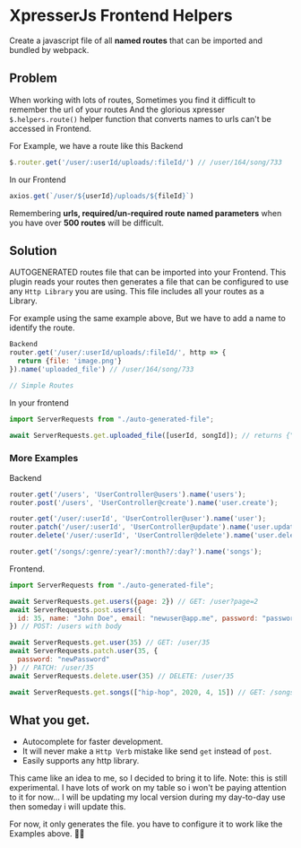 # XpresserJs Frontend Helpers

Create a javascript file of all **named routes** that can be imported and bundled by webpack.

## Problem

When working with lots of routes, Sometimes you find it difficult to remember the url of your routes And the glorious
xpresser `$.helpers.route()` helper function that converts names to urls can't be accessed in Frontend.

For Example, we have a route like this
Backend
```javascript
$.router.get('/user/:userId/uploads/:fileId/') // /user/164/song/733
```

In our Frontend

```javascript
axios.get(`/user/${userId}/uploads/${fileId}`)
```

Remembering **urls, required/un-required route named parameters** when you have over **500 routes** will be difficult.

## Solution

AUTOGENERATED routes file that can be imported into your Frontend. This plugin reads your routes then generates a file
that can be configured to use any `Http Library` you are using. This file includes all your routes as a Library.

For example using the same example above, But we have to add a name to identify the route.

```javascript
Backend
router.get('/user/:userId/uploads/:fileId/', http => {
  return {file: 'image.png'}
}).name('uploaded_file') // /user/164/song/733

// Simple Routes

```

In your frontend

```javascript
import ServerRequests from "./auto-generated-file";

await ServerRequests.get.uploaded_file([userId, songId]); // returns {"file": "image.png"}
```

### More Examples
Backend
```javascript
router.get('/users', 'UserController@users').name('users');
router.post('/users', 'UserController@create').name('user.create');

router.get('/user/:userId', 'UserController@user').name('user');
router.patch('/user/:userId', 'UserController@update').name('user.update');
router.delete('/user/:userId', 'UserController@delete').name('user.delete');

router.get('/songs/:genre/:year?/:month?/:day?').name('songs');
```

Frontend.

```javascript
import ServerRequests from "./auto-generated-file";

await ServerRequests.get.users({page: 2}) // GET: /user?page=2
await ServerRequests.post.users({
  id: 35, name: "John Doe", email: "newuser@app.me", password: "password"
}) // POST: /users with body

await ServerRequests.get.user(35) // GET: /user/35
await ServerRequests.patch.user(35, {
  password: "newPassword"
}) // PATCH: /user/35
await ServerRequests.delete.user(35) // DELETE: /user/35

await ServerRequests.get.songs(["hip-hop", 2020, 4, 15]) // GET: /songs/hip-hop/2020/4/15
```

## What you get.

- Autocomplete for faster development.
- It will never make a `Http Verb` mistake like send `get` instead of `post`.
- Easily supports any http library.

This came like an idea to me, so I decided to bring it to life.
Note: this is still experimental. I have lots of work on my table so i won't be paying attention to it for now...
I will be updating my local version during my day-to-day use then someday i will update this.

For now, it only generates the file. you have to configure it to work like the Examples above. 🤦‍♂️